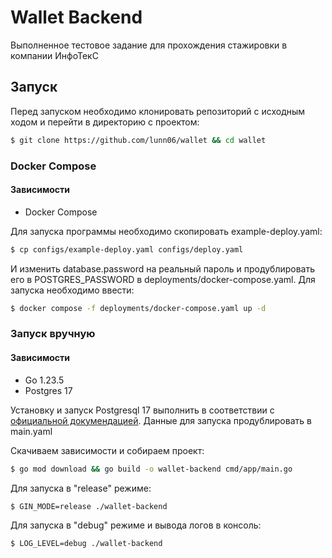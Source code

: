 # Wallet Backend
Выполненное тестовое задание для прохождения стажировки в компании ИнфоТекС

## Запуск
Перед запуском необходимо клонировать репозиторий с исходным ходом
и перейти в директорию с проектом:
```bash
$ git clone https://github.com/lunn06/wallet && cd wallet
```
### Docker Compose
#### Зависимости
- Docker Compose

Для запуска программы необходимо скопировать example-deploy.yaml:
```bash
$ cp configs/example-deploy.yaml configs/deploy.yaml
```
И изменить database.password на реальный пароль и продублировать его в POSTGRES_PASSWORD в deployments/docker-compose.yaml.
Для запуска необходимо ввести:
```bash
$ docker compose -f deployments/docker-compose.yaml up -d
```

### Запуск вручную 
#### Зависимости
- Go 1.23.5
- Postgres 17

Установку и запуск Postgresql 17 выполнить в соответствии с [официальной докумендацией](https://www.postgresql.org/download/).
Данные для запуска продублировать в main.yaml

Скачиваем зависимости и собираем проект:
```bash
$ go mod download && go build -o wallet-backend cmd/app/main.go
```

Для запуска в "release" режиме:
```bash
$ GIN_MODE=release ./wallet-backend
```

Для запуска в "debug" режиме и вывода логов в консоль:
```bash
$ LOG_LEVEL=debug ./wallet-backend
```
